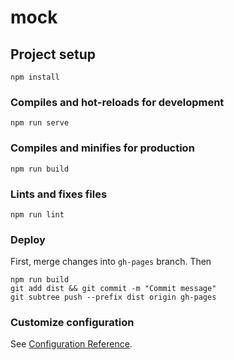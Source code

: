 # mock

## Project setup
```
npm install
```

### Compiles and hot-reloads for development
```
npm run serve
```

### Compiles and minifies for production
```
npm run build
```

### Lints and fixes files
```
npm run lint
```

### Deploy
First, merge changes into `gh-pages` branch. Then
```
npm run build
git add dist && git commit -m "Commit message"
git subtree push --prefix dist origin gh-pages
```

### Customize configuration
See [Configuration Reference](https://cli.vuejs.org/config/).


